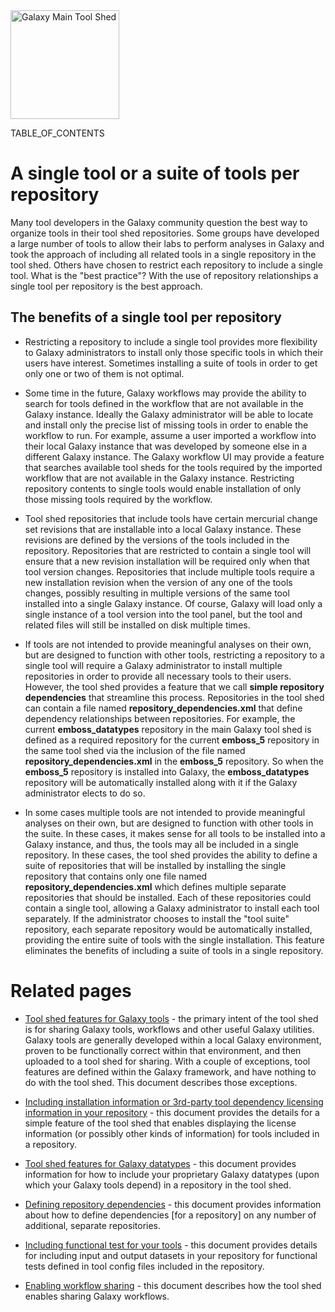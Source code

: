 <div class='center'> <a href='http://toolshed.g2.bx.psu.edu'><img src='/Images/Logos/ToolShed.jpg' alt='Galaxy Main Tool Shed' height="174" /></a> </div>

TABLE_OF_CONTENTS

# A single tool or a suite of tools per repository

Many tool developers in the Galaxy community question the best way to organize tools in their tool shed repositories. Some groups have developed a large number of tools to allow their labs to perform analyses in Galaxy and took the approach of including all related tools in a single repository in the tool shed.  Others have chosen to restrict each repository to include a single tool.  What is the "best practice"?  With the use of repository relationships a single tool per repository is the best approach.

## The benefits of a single tool per repository

* Restricting a repository to include a single tool provides more flexibility to Galaxy administrators to install only those specific tools in which their users have interest.  Sometimes installing a suite of tools in order to get only one or two of them is not optimal.

* Some time in the future, Galaxy workflows may provide the ability to search for tools defined in the workflow that are not available in the Galaxy instance.  Ideally the Galaxy administrator will be able to locate and install only the precise list of missing tools in order to enable the workflow to run.  For example, assume a user imported a workflow into their local Galaxy instance that was developed by someone else in a different Galaxy instance.  The Galaxy workflow UI may provide a feature that searches available tool sheds for the tools required by the imported workflow that are not available in the Galaxy instance.  Restricting repository contents to single tools would enable installation of only those missing tools required by the workflow.

* Tool shed repositories that include tools have certain mercurial change set revisions that are installable into a local Galaxy instance.  These revisions are defined by the versions of the tools included in the repository.  Repositories that are restricted to contain a single tool will ensure that a new revision installation will be required only when that tool version changes.  Repositories that include multiple tools require a new installation revision when the version of any one of the tools changes, possibly resulting in multiple versions of the same tool installed into a single Galaxy instance.  Of course, Galaxy will load only a single instance of a tool version into the tool panel, but the tool and related files will still be installed on disk multiple times.

* If tools are not intended to provide meaningful analyses on their own, but are designed to function with other tools, restricting a repository to a single tool will require a Galaxy administrator to install multiple repositories in order to provide all necessary tools to their users.  However, the tool shed provides a feature that we call **simple repository dependencies** that streamline this process.  Repositories in the tool shed can contain a file named **repository_dependencies.xml** that define dependency relationships between repositories.  For example, the current **emboss_datatypes** repository in the main Galaxy tool shed is defined as a required repository for the current **emboss_5** repository in the same tool shed via the inclusion of the file named **repository_dependencies.xml** in the **emboss_5** repository.  So when the **emboss_5** repository is installed into Galaxy, the **emboss_datatypes** repository will be automatically installed along with it if the Galaxy administrator elects to do so.

* In some cases multiple tools are not intended to provide meaningful analyses on their own, but are designed to function with other tools in the suite.  In these cases, it makes sense for all tools to be installed into a Galaxy instance, and thus, the tools may all be included in a single repository.  In these cases, the tool shed provides the ability to define a suite of repositories that will be installed by installing the single repository that contains only one file named **repository_dependencies.xml** which defines multiple separate repositories that should be installed.  Each of these repositories could contain a single tool, allowing a Galaxy administrator to install each tool separately.  If the administrator chooses to install the "tool suite" repository, each separate repository would be automatically installed, providing the entire suite of tools with the single installation.  This feature eliminates the benefits of including a suite of tools in a single repository.

# Related pages

* [Tool shed features for Galaxy tools](/ToolShedToolFeatures) - the primary intent of the tool shed is for sharing Galaxy tools, workflows and other useful Galaxy utilities.  Galaxy tools are generally developed within a local Galaxy environment, proven to be functionally correct within that environment, and then uploaded to a tool shed for sharing.  With a couple of exceptions, tool features are defined within the Galaxy framework, and have nothing to do with the tool shed.  This document describes those exceptions.

* [Including installation information or 3rd-party tool dependency licensing information in your repository](/ToolShedReadmeFiles) - this document provides the details for a simple feature of the tool shed that enables displaying the license information (or possibly other kinds of information) for tools included in a repository.

* [Tool shed features for Galaxy datatypes](/ToolShedDatatypesFeatures) - this document provides information for how to include your proprietary Galaxy datatypes (upon which your Galaxy tools depend) in a repository in the tool shed.

* [Defining repository dependencies](/DefiningRepositoryDependencies) - this document provides information about how to define dependencies [for a repository] on any number of additional, separate repositories.

* [Including functional test for your tools](/TestingInstalledTools) - this document provides details for including input and output datasets in your repository for functional tests defined in tool config files included in the repository.

* [Enabling workflow sharing](/ToolShedWorkflowSharing) - this document describes how the tool shed enables sharing Galaxy workflows.
